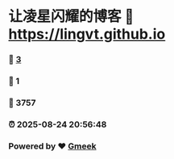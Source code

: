 # 让凌星闪耀的博客 :link: https://lingvt.github.io 
### :page_facing_up: [3](https://lingvt.github.io/tag.html) 
### :speech_balloon: 1 
### :hibiscus: 3757 
### :alarm_clock: 2025-08-24 20:56:48 
### Powered by :heart: [Gmeek](https://github.com/Meekdai/Gmeek)
